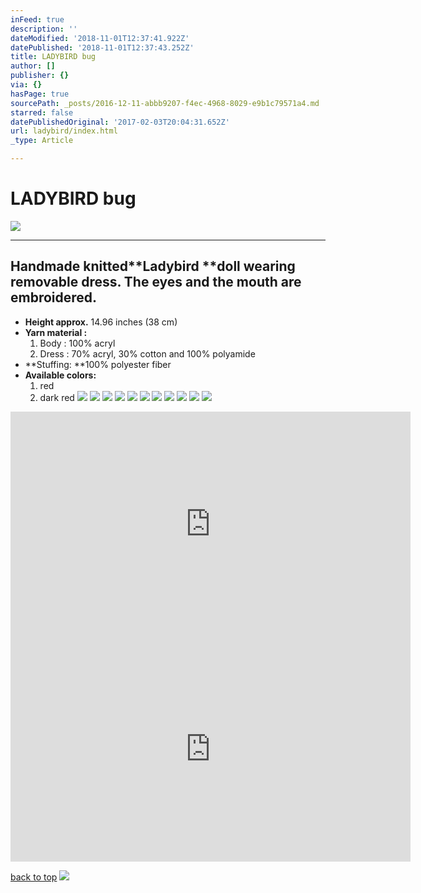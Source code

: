 ```yaml
---
inFeed: true
description: ''
dateModified: '2018-11-01T12:37:41.922Z'
datePublished: '2018-11-01T12:37:43.252Z'
title: LADYBIRD bug
author: []
publisher: {}
via: {}
hasPage: true
sourcePath: _posts/2016-12-11-abbb9207-f4ec-4968-8029-e9b1c79571a4.md
starred: false
datePublishedOriginal: '2017-02-03T20:04:31.652Z'
url: ladybird/index.html
_type: Article

---
```

# LADYBIRD bug
![](https://the-grid-user-content.s3-us-west-2.amazonaws.com/f52ef38e-3b05-456c-9e03-78ce08783bb6.jpg)

---

## Handmade knitted**Ladybird **doll wearing removable dress. The eyes and the mouth are embroidered.

* **Height approx.** 14.96 inches (38 cm)
* **Yarn material :**
  1. Body : 100% acryl
  2. Dress : 70% acryl, 30% cotton and 100% polyamide
* **Stuffing: **100% polyester fiber
* **Available colors:**
  1. red
  2. dark red
![](https://the-grid-user-content.s3-us-west-2.amazonaws.com/e2822139-2659-4fd5-8746-ef8067739385.jpg)
![](https://the-grid-user-content.s3-us-west-2.amazonaws.com/ac1bc624-2a98-49b5-be23-5d3f8f04bb31.jpg)
![](https://the-grid-user-content.s3-us-west-2.amazonaws.com/edac5092-4fc9-4a58-baaf-508ac0554b2f.jpg)
![](https://the-grid-user-content.s3-us-west-2.amazonaws.com/3f2a6de9-46bd-41cb-8285-f36d8f96127b.jpg)
![](https://the-grid-user-content.s3-us-west-2.amazonaws.com/49cdb512-2235-4155-92ce-fb62ef3f09e4.jpg)
![](https://the-grid-user-content.s3-us-west-2.amazonaws.com/01029748-eb48-44c5-8897-6d69d5537ed7.jpg)
![](https://the-grid-user-content.s3-us-west-2.amazonaws.com/49f79113-9aa4-4445-90ee-b1b1bf35ca98.jpg)
![](https://the-grid-user-content.s3-us-west-2.amazonaws.com/ca30c7f7-f9f9-46a2-82a6-d161d213c01d.jpg)
![](https://the-grid-user-content.s3-us-west-2.amazonaws.com/3aa95bc5-c7db-4496-a26a-641ee49a8dc8.jpg)
![](https://the-grid-user-content.s3-us-west-2.amazonaws.com/30dce610-a0d0-4248-a835-4bb951aa98c2.jpg)
![](https://the-grid-user-content.s3-us-west-2.amazonaws.com/6199691e-8e69-4092-b96a-5ee89e49f852.jpg)

<iframe src="https://cdn.embedly.com/widgets/media.html?src=https%3A%2F%2Fwww.youtube.com%2Fembed%2Fe-FCVldDhQI%3Ffeature%3Doembed&amp;url=http%3A%2F%2Fwww.youtube.com%2Fwatch%3Fv%3De-FCVldDhQI&amp;image=https%3A%2F%2Fi.ytimg.com%2Fvi%2Fe-FCVldDhQI%2Fhqdefault.jpg&amp;key=a715cf41cc93453ca338d350cd26f87b&amp;type=text%2Fhtml&amp;schema=youtube" width="640" height="360" scrolling="no" frameborder="0" allowfullscreen="" style=""></iframe>

<iframe src="https://cdn.embedly.com/widgets/media.html?src=https%3A%2F%2Fwww.youtube.com%2Fembed%2Fc-Z6xRexbIU%3Ffeature%3Doembed&amp;url=http%3A%2F%2Fwww.youtube.com%2Fwatch%3Fv%3Dc-Z6xRexbIU&amp;image=https%3A%2F%2Fi.ytimg.com%2Fvi%2Fc-Z6xRexbIU%2Fhqdefault.jpg&amp;key=a715cf41cc93453ca338d350cd26f87b&amp;type=text%2Fhtml&amp;schema=youtube" width="640" height="360" scrolling="no" frameborder="0" allowfullscreen="" style=""></iframe>

[back to top][0]
![](https://the-grid-user-content.s3-us-west-2.amazonaws.com/ba3a71aa-d3da-4b05-9cb9-b615017dbe0b.jpg)

[0]: https://thegrid.ai/lgsignd/ladybird